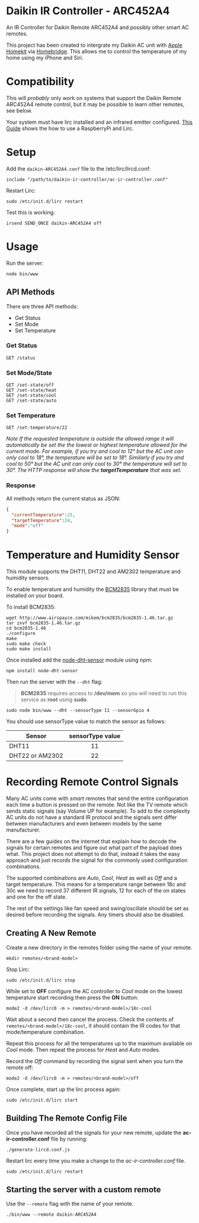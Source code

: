 # Daikin IR Controller - ARC452A4

An IR Controller for Daikin Remote ARC452A4 and possibly other smart AC remotes.

This project has been created to intergrate my Daikin AC unit with [Apple Homekit](http://www.apple.com/au/ios/home/) via [Homebridge](https://github.com/oznu/homebridge-daikin-ir-controller). This allows me to control the temperature of my home using my iPhone and Siri.

# Compatibility

This will *probably* only work on systems that support the Daikin Remote ARC452A4 remote control, but it may be possible to learn other remotes, see below.

Your system must have lirc installed and an infrared emitter configured. [This Guide](http://alexba.in/blog/2013/01/06/setting-up-lirc-on-the-raspberrypi/) shows the how to use a RaspberryPi and Lirc.

# Setup

Add the ```daikin-ARC452A4.conf``` file to the /etc/lirc/lircd.conf:

```
include "/path/to/daikin-ir-controller/ac-ir-controller.conf"
```

Restart Lirc:

```
sudo /etc/init.d/lirc restart
```

Test this is working:

```
irsend SEND_ONCE daikin-ARC452A4 off
```

# Usage

Run the server:

```
node bin/www
```

## API Methods

There are three API methods:

* Get Status
* Set Mode
* Set Temperature

### Get Status

```http
GET /status
```

### Set Mode/State

```http
GET /set-state/off
GET /set-state/heat
GET /set-state/cool
GET /set-state/auto
```

### Set Temperature

```http
GET /set-temperature/22
```

*Note If the requested temperature is outside the allowed range it will automatically be set the the lowest or highest temperature allowed for the current mode. For example, if you try and cool to 12° but the AC unit can only cool to 18°, the temperature will be set to 18°. Similarly if you try and cool to 50° but the AC unit can only cool to 30° the temperature will set to 30°. The HTTP response will show the **targetTemperature** that was set.*

### Response

All methods return the current status as JSON:

```json
{
  "currentTemperature":25,
  "targetTemperature":24,
  "mode":"off"
}
```

# Temperature and Humidity Sensor

This module supports the DHT11, DHT22 and AM2302 temperature and humidity sensors.

To enable temperature and humidity the [BCM2835](http://www.airspayce.com/mikem/bcm2835/) library that must be installed on your board.

To install BCM2835:

```
wget http://www.airspayce.com/mikem/bcm2835/bcm2835-1.46.tar.gz
tar zxvf bcm2835-1.46.tar.gz
cd bcm2835-1.46
./configure
make
sudo make check
sudo make install
```

Once installed add the [node-dht-sensor](https://github.com/momenso/node-dht-sensor) module using npm:

```
npm install node-dht-sensor
```

Then run the server with the ```--dht``` flag:

> **BCM2835** requires access to **/dev/mem** so you will need to run this service as **root** using **sudo**.

```
sudo node bin/www --dht --sensorType 11 --sensorGpio 4
```

You should use sensorType value to match the sensor as follows:

| Sensor          | sensorType value |
|-----------------|:----------------:|
| DHT11           | 11               |
| DHT22 or AM2302 | 22               |

# Recording Remote Control Signals

Many AC units come with *smart* remotes that send the entire configuration each time a button is pressed on the remote. Not like the TV remote which sends static signals (say Volume UP for example). To add to the complexity AC units do not have a standard IR protocol and the signals sent differ between manufacturers and even between models by the same manufacturer.

There are a few guides on the internet that explain how to decode the signals for certain remotes and figure out what part of the payload does what. This project does not attempt to do that, instead it takes the easy approach and just records the signal for the commonly used configuration combinations.

The supported combinations are *Auto*, *Cool*, *Heat* as well as *Off* and a target temperature. This means for a temperature range between 18c and 30c we need to record 37 different IR signals, 12 for each of the on states and one for the off state.

The rest of the settings like fan speed and swing/oscillate should be set as desired before recording the signals. Any timers should also be disabled.

## Creating A New Remote

Create a new directory in the remotes folder using the name of your remote.

```
mkdir remotes/<brand-model>
```

Stop Lirc:

```
sudo /etc/init.d/lirc stop
```

While set to **OFF** configure the AC controller to *Cool* mode on the lowest temperature start recording then press the **ON** button:

```
mode2 -d /dev/lirc0 -m > remotes/<brand-model>/18c-cool
```

Wait about a second then cancel the process. Check the contents of ```remotes/<brand-model>/18c-cool```, it should contain the IR codes for that mode/temperature combination.

Repeat this process for all the temperatures up to the maximum available on *Cool* mode. Then repeat the process for *Heat* and *Auto* modes.

Record the *Off* command by recording the signal sent when you turn the remote off:

```
mode2 -d /dev/lirc0 -m > remotes/<brand-model>/off
```

Once complete, start up the lirc process again:

```
sudo /etc/init.d/lirc start
```

## Building The Remote Config File

Once you have recorded all the signals for your new remote, update the **ac-ir-controller.conf** file by running:

```
./generate-lircd.conf.js
```

 Restart lirc every time you make a change to the *ac-ir-controller.conf* file.

 ```
 sudo /etc/init.d/lirc restart
 ```

## Starting the server with a custom remote

Use the ```--remote``` flag with the name of your remote.

```
./bin/www --remote daikin-ARC452A4
```
